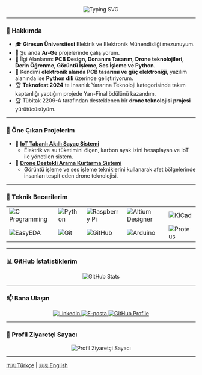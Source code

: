 <div align="center">
  <img src="https://readme-typing-svg.demolab.com?font=Fira+Code&size=22&pause=1000&color=36BCF7&center=true&vCenter=true&width=700&lines=Merhaba%2C+Ben+Tuncer+Baha+Sezerer!;Elektrik+ve+Elektronik+Mühendisiyim!;Drone+ve+IoT+Teknolojileri+Geliştiriyorum!" alt="Typing SVG" />
</div>

---

### 🌟 Hakkımda
- 🎓 **Giresun Üniversitesi** Elektrik ve Elektronik Mühendisliği mezunuyum.  
- 🔭 Şu anda **Ar-Ge** projelerinde çalışıyorum.  
- 🚀 İlgi Alanlarım: **PCB Design, Donanım Tasarım, Drone teknolojileri, Derin Öğrenme, Görüntü İşleme, Ses İşleme ve Python**.  
- 🌱 Kendimi **elektronik alanda PCB tasarımı ve güç elektroniği**, yazılım alanında ise **Python dili** üzerinde geliştiriyorum.  
- 🏆 **Teknofest 2024**'te İnsanlık Yararına Teknoloji kategorisinde takım kaptanlığı yaptığım projede Yarı-Final ödülünü kazandım.  
- 🏆 Tübitak 2209-A tarafından desteklenen bir **drone teknolojisi projesi** yürütücüsüyüm.  

---

### 🚀 Öne Çıkan Projelerim
- 🌟 [**IoT Tabanlı Akıllı Sayaç Sistemi**](#)  
  - Elektrik ve su tüketimini ölçen, karbon ayak izini hesaplayan ve IoT ile yönetilen sistem.  
- 🚁 [**Drone Destekli Arama Kurtarma Sistemi**](#)  
  - Görüntü işleme ve ses işleme tekniklerini kullanarak afet bölgelerinde insanları tespit eden drone teknolojisi.  

---

### 🚀 Teknik Becerilerim
<div align="center">
  <table>
    <tr>
      <td><img src="https://img.shields.io/badge/C%20Programlama-%2300599C.svg?style=for-the-badge&logo=c&logoColor=white" alt="C Programming"></td>
      <td><img src="https://img.shields.io/badge/Python-%233776AB.svg?style=for-the-badge&logo=python&logoColor=white" alt="Python"></td>
      <td><img src="https://img.shields.io/badge/Raspberry%20Pi-%23C51A4A.svg?style=for-the-badge&logo=raspberry-pi&logoColor=white" alt="Raspberry Pi"></td>
      <td><img src="https://img.shields.io/badge/Altium%20Designer-%23A5915F.svg?style=for-the-badge&logo=altium-designer&logoColor=white" alt="Altium Designer"></td>
      <td><img src="https://img.shields.io/badge/KiCad-%23005E9E.svg?style=for-the-badge&logo=kicad&logoColor=white" alt="KiCad"></td>
    </tr>
    <tr>
      <td><img src="https://img.shields.io/badge/EasyEDA-%23059A96.svg?style=for-the-badge&logo=easyeda&logoColor=white" alt="EasyEDA"></td>
      <td><img src="https://img.shields.io/badge/Git-%23F05033.svg?style=for-the-badge&logo=git&logoColor=white" alt="Git"></td>
      <td><img src="https://img.shields.io/badge/GitHub-%23181717.svg?style=for-the-badge&logo=github&logoColor=white" alt="GitHub"></td>
      <td><img src="https://img.shields.io/badge/Arduino-%2300979D.svg?style=for-the-badge&logo=arduino&logoColor=white" alt="Arduino"></td>
      <td><img src="https://img.shields.io/badge/Proteus-%234A90E2.svg?style=for-the-badge&logo=proteus&logoColor=white" alt="Proteus"></td>
    </tr>
  </table>
</div>

---

### 📊 GitHub İstatistiklerim
<div align="center">
  <img src="https://github-readme-stats.vercel.app/api?username=tuncerbahasezerer&show_icons=true&theme=radical" alt="GitHub Stats" />
</div>

---

### 📫 Bana Ulaşın
<div align="center">
  <a href="https://linkedin.com/in/tuncersezerer">
    <img src="https://img.shields.io/badge/LinkedIn-%230077B5.svg?style=for-the-badge&logo=linkedin&logoColor=white" alt="LinkedIn">
  </a>
  <a href="mailto:tuncersezerer@example.com">
    <img src="https://img.shields.io/badge/E--Posta-%23D14836.svg?style=for-the-badge&logo=gmail&logoColor=white" alt="E-posta">
  </a>
  <a href="https://github.com/tuncerbahasezerer">
    <img src="https://img.shields.io/badge/GitHub-Profile-%23181717.svg?style=for-the-badge&logo=github&logoColor=white" alt="GitHub Profile">
  </a>
</div>

---

### 👀 Profil Ziyaretçi Sayacı
<div align="center">
  <img src="https://komarev.com/ghpvc/?username=tuncersezerer&color=brightgreen&style=flat-square" alt="Profil Ziyaretçi Sayacı" />
</div>

---

[🇹🇷 Türkçe](#) | [🇺🇸 English](#)



